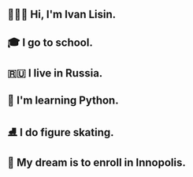 ## 🙋🏻‍♂️ Hi, I'm Ivan Lisin.
## 🎓 I go to school.
## 🇷🇺 I live in Russia.
## 🐍 I'm learning Python.
## ⛸️ I do figure skating.
## 💭 My dream is to enroll in Innopolis.

<!--
**Vanitron/Vanitron** is a ✨ _special_ ✨ repository because its `README.md` (this file) appears on your GitHub profile.

Here are some ideas to get you started:

- 🔭 I’m currently working on ...
- 🌱 I’m currently learning ...
- 👯 I’m looking to collaborate on ...
- 🤔 I’m looking for help with ...
- 💬 Ask me about ...
- 📫 How to reach me: ...
- 😄 Pronouns: ...
- ⚡ Fun fact: ...
-->
